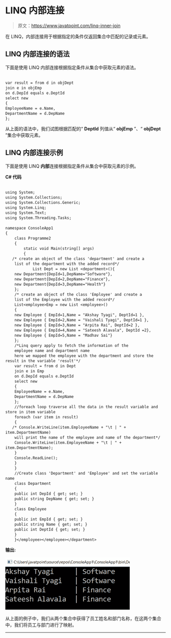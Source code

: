 # LINQ 内部连接

> 原文：<https://www.javatpoint.com/linq-inner-join>

在 LINQ，内部连接用于根据指定的条件仅返回集合中匹配的记录或元素。

## LINQ 内部连接的语法

下面是使用 LINQ 内部连接根据指定条件从集合中获取元素的语法。

```

var result = from d in objDept
join e in objEmp
on d.DepId equals e.DeptId
select new
{
EmployeeName = e.Name,
DepartmentName = d.DepName
};

```

从上面的语法中，我们试图根据匹配的“ **DeptId** 列值从“ **objEmp** ”、“ **objDept** ”集合中获取元素。

## LINQ 内部连接示例

下面是使用 LINQ **内部**连接根据指定条件从集合中获取元素的示例。

**C# 代码**

```

using System;
using System.Collections;
using System.Collections.Generic;
using System.Linq;
using System.Text;
using System.Threading.Tasks;

namespace ConsoleApp1
{
    class Programme2
    {
        static void Main(string[] args)
        {
   /* create an object of the class 'department' and create a 
    list of the department with the added record*/
            List Dept = new List <department>(){
    new Department{DepId=1,DepName="Software"},
    new Department{DepId=2,DepName="Finance"},
    new Department{DepId=3,DepName="Health"}
    };
    /* create an object of the class 'Employee' and create a
    list of the Employee with the added record*/
    List<employee>Emp = new List <employee>()
    {
    new Employee { EmpId=1,Name = "Akshay Tyagi", DeptId=1 },
    new Employee { EmpId=2,Name = "Vaishali Tyagi", DeptId=1 },
    new Employee { EmpId=3,Name = "Arpita Rai", DeptId=2 },
    new Employee { EmpId=4,Name = "Sateesh Alavala", DeptId =2},
    new Employee { EmpId=5,Name = "Madhav Sai"}
    };
    /*Linq query apply to fetch the information of the
    employee name and department name
    here we mapped the employee with the department and store the result in the variable 'result'*/
    var result = from d in Dept
    join e in Emp
    on d.DepId equals e.DeptId
    select new
    {
    EmployeeName = e.Name,
    DepartmentName = d.DepName
    };
    //foreach loop traverse all the data in the result variable and store in item variable
    foreach (var item in result)
    {
   /* Console.WriteLine(item.EmployeeName + "\t | " + item.DepartmentName)
    will print the name of the employee and name of the department*/
    Console.WriteLine(item.EmployeeName + "\t | " + item.DepartmentName);
    }
    Console.ReadLine();
    }
    }
    //Create class 'Department' and 'Employee' and set the variable name
    class Department
    {
    public int DepId { get; set; }
    public string DepName { get; set; }
    }
    class Employee
    {
    public int EmpId { get; set; }
    public string Name { get; set; }
    public int DeptId { get; set; }
    }
    }</employee></employee></department> 
```

**输出:**

![LINQ Inner Join](img/ce9d33f6e6313b2ffc9b120977821d98.png)

从上面的例子中，我们从两个集合中获得了员工姓名和部门名称，在这两个集合中，我们将员工与部门进行了映射。

* * *